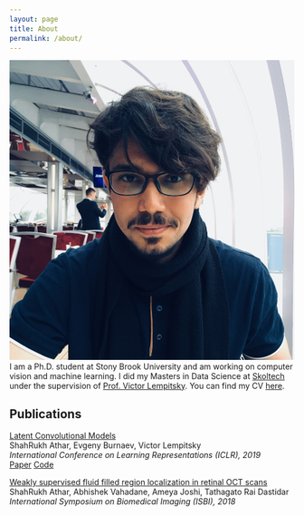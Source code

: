 ```yaml
---
layout: page
title: About
permalink: /about/
---
```

![](/images/IMG_2922.jpg)
I am a Ph.D. student at Stony Brook University and am working on computer vision and machine learning. I did my Masters in Data Science at [Skoltech](https://http://www.skoltech.ru/en) under the supervision of [Prof. Victor Lempitsky](http://faculty.skoltech.ru/people/victorlempitsky). You can find my CV [here](/assets/CV.pdf).


## Publications

[Latent Convolutional Models](http://shahrukhathar.github.io/2018/06/06/LCM.html)<br/>
ShahRukh Athar, Evgeny Burnaev, Victor Lempitsky<br/>
*International Conference on Learning Representations (ICLR), 2019*<br/>
[Paper](https://openreview.net/pdf?id=HJGciiR5Y7) [Code](https://github.com/srxdev0619/Latent_Convolutional_Models)



[Weakly supervised fluid filled region localization in retinal OCT scans](https://ieeexplore.ieee.org/abstract/document/8363849)<br/>
ShahRukh Athar, Abhishek Vahadane, Ameya Joshi, Tathagato Rai Dastidar<br/>
*International Symposium on Biomedical Imaging (ISBI), 2018*
